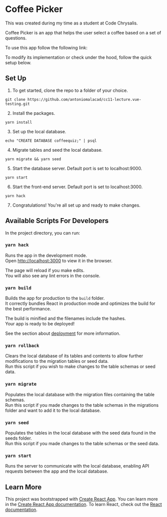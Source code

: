 # Coffee Picker

This was created during my time as a student at Code Chrysalis.

Coffee Picker is an app that helps the user select a coffee based on a set of questions.

To use this app follow the following link:

To modify its implementation or check under the hood, follow the quick setup below.

## Set Up

1. To get started, clone the repo to a folder of your choice.

```
git clone https://github.com/antoniomalacad/cc11-lecture.vue-testing.git
```

2. Install the packages.

```
yarn install
```

3. Set up the local database.

```
echo "CREATE DATABASE coffeequiz;" | psql
```

4. Migrate tables and seed the local database.

```
yarn migrate && yarn seed
```

5. Start the database server. Default port is set to localhost:9000.

```
yarn start
```

6. Start the front-end server. Default port is set to localhost:3000.

```
yarn hack
```

7. Congratulations! You're all set up and ready to make changes.

## Available Scripts For Developers

In the project directory, you can run:

### `yarn hack`

Runs the app in the development mode.<br />
Open [http://localhost:3000](http://localhost:3000) to view it in the browser.

The page will reload if you make edits.<br />
You will also see any lint errors in the console.

### `yarn build`

Builds the app for production to the `build` folder.<br />
It correctly bundles React in production mode and optimizes the build for the best performance.

The build is minified and the filenames include the hashes.<br />
Your app is ready to be deployed!

See the section about [deployment](https://facebook.github.io/create-react-app/docs/deployment) for more information.

### `yarn rollback`

Clears the local database of its tables and contents to allow further modifications to the migration tables or seed data.<br />
Run this script if you wish to make changes to the table schemas or seed data.

### `yarn migrate`

Populates the local database with the migration files containing the table schemas. <br />
Run this script if you made changes to the table schemas in the migrations folder and want to add it to the local database.

### `yarn seed`

Populates the tables in the local database with the seed data found in the seeds folder. <br />
Run this script if you made changes to the table schemas or the seed data.

### `yarn start`

Runs the server to communicate with the local database, enabling API requests between the app and the local database.

## Learn More

This project was bootstrapped with [Create React App](https://github.com/facebook/create-react-app).
You can learn more in the [Create React App documentation](https://facebook.github.io/create-react-app/docs/getting-started).
To learn React, check out the [React documentation](https://reactjs.org/).
